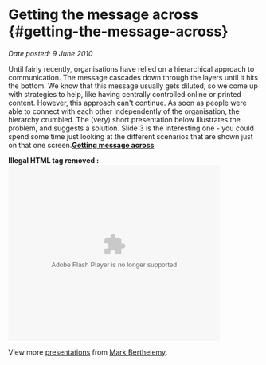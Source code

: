 # Getting the message across {#getting-the-message-across}

_Date posted: 9 June 2010_

Until fairly recently, organisations have relied on a hierarchical approach to communication. The message cascades down through the layers until it hits the bottom. We know that this message usually gets diluted, so we come up with strategies to help, like having centrally controlled online or printed content. However, this approach can't continue. As soon as people were able to connect with each other independently of the organisation, the hierarchy crumbled. The (very) short presentation below illustrates the problem, and suggests a solution. Slide 3 is the interesting one - you could spend some time just looking at the different scenarios that are shown just on that one screen.**[Getting message across](http://www.slideshare.net/berthelemy/getting-message-across)**

**Illegal HTML tag removed :** <param name="movie" value="http://static.slidesharecdn.com/swf/ssplayer2.swf?doc=gettingmessageacross-100609090553-phpapp01&amp;stripped_title=getting-message-across"><param name="allowFullScreen" value="true"><param name="allowScriptAccess" value="always"><embed name="__sse4451972" src="http://static.slidesharecdn.com/swf/ssplayer2.swf?doc=gettingmessageacross-100609090553-phpapp01&amp;stripped_title=getting-message-across" type="application/x-shockwave-flash" allowscriptaccess="always" allowfullscreen="true" width="425" height="355">

View more [presentations](http://www.slideshare.net/) from [Mark Berthelemy](http://www.slideshare.net/berthelemy).